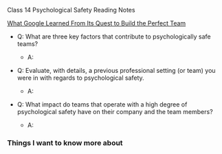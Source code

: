 Class 14 Psychological Safety Reading Notes 


[What Google Learned From Its Quest to Build the Perfect Team](https://web.archive.org/web/20221125192300/https://www.nytimes.com/2016/02/28/magazine/what-google-learned-from-its-quest-to-build-the-perfect-team.html)

- Q: What are three key factors that contribute to psychologically safe teams?

  - A: 

- Q: Evaluate, with details, a previous professional setting (or team) you were in with regards to psychological safety.

  - A: 

- Q: What impact do teams that operate with a high degree of psychological safety have on their company and the team members?

  - A:


### Things I want to know more about
